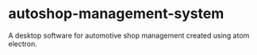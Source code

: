 # autoshop-management-system
A desktop software for automotive shop management created using atom electron.
